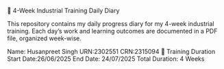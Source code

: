 🧾 4-Week Industrial Training Daily Diary

This repository contains my daily progress diary for my 4-week industrial training.
Each day’s work and learning outcomes are documented in a PDF file, organized week-wise.

Name: Husanpreet Singh URN:2302551 CRN:2315094
📅 Training Duration Start Date:26/06/2025 End Date: 24/07/2025
Total Duration: 4 Weeks
